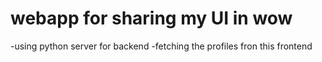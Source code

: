 # webapp for sharing my UI in wow

-using python server for backend 
-fetching the profiles fron this frontend 

